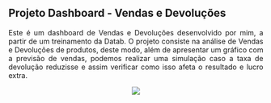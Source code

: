 ## Projeto Dashboard - Vendas e Devoluções

<p align="justify">
Este é um dashboard de Vendas e Devoluções desenvolvido por mim, a partir de um treinamento da Datab. O projeto consiste na análise de Vendas e Devoluções de produtos, deste modo, além de apresentar um gráfico com a previsão de vendas, podemos realizar uma simulação caso a taxa de devolução reduzisse e assim verificar como isso afeta o resultado e lucro extra.  
<p>
<div align="center">
<img src="https://user-images.githubusercontent.com/69217230/163654306-154548f0-5b46-4132-8061-ab8c150546d3.gif">
</div>
